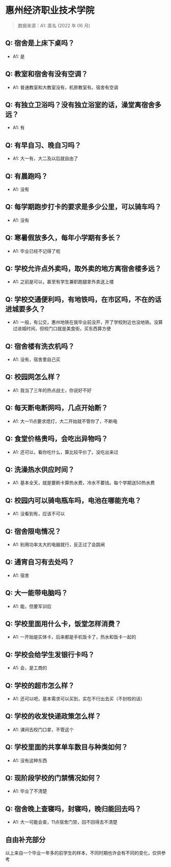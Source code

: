 # 惠州经济职业技术学院

> 数据来源：A1: 匿名 (2022 年 06 月)

## Q: 宿舍是上床下桌吗？

- A1: 是

## Q: 教室和宿舍有没有空调？

- A1: 普通教室和大教室没有，机房教室有。宿舍有空调

## Q: 有独立卫浴吗？没有独立浴室的话，澡堂离宿舍多远？

- A1: 有

## Q: 有早自习、晚自习吗？

- A1: 大一有，大二及以后就自由了

## Q: 有晨跑吗？

- A1: 没有

## Q: 每学期跑步打卡的要求是多少公里，可以骑车吗？

- A1: 没有

## Q: 寒暑假放多久，每年小学期有多长？

- A1: 毕业已经不记得了呃

## Q: 学校允许点外卖吗，取外卖的地方离宿舍楼多远？

- A1: 之前是可以，甚至有学生兼职跑腿拿外卖送上楼

## Q: 学校交通便利吗，有地铁吗，在市区吗，不在的话进城要多久？

- A1: 一般，有公交，惠州地铁在我毕业前没开，开了学校附近也没地铁。没算过进城时间，但校门口就是美食街，买东西算方便

## Q: 宿舍楼有洗衣机吗？

- A1: 没有，宿舍里自己买

## Q: 校园网怎么样？

- A1: 我当了三年的热点战士，你说好不好

## Q: 每天断电断网吗，几点开始断？

- A1: 大一11点要求熄灯，大二开始就不管你了，不断电

## Q: 食堂价格贵吗，会吃出异物吗？

- A1: 还可以，看你吃什么，算比较平价了。没吃出来过

## Q: 洗澡热水供应时间？

- A1: 基本全天，就是要刷卡算热水费，冷水不要钱。每个学期送50热水费

## Q: 校园内可以骑电瓶车吗，电池在哪能充电？

- A1: 没看到有，应该不可以

## Q: 宿舍限电情况？

- A1: 别用功率太大的电器就行，反正过了会跳闸

## Q: 通宵自习有去处吗？

- A1: 宿舍

## Q: 大一能带电脑吗？

- A1: 能，但要军训后

## Q: 学校里面用什么卡，饭堂怎样消费？

- A1: 一开始是实体卡，后来都是手机饭卡了，热水和饭卡一起的

## Q: 学校会给学生发银行卡吗？

- A1: 会，是工商的

## Q: 学校的超市怎么样？

- A1: 还可以吧，基本需求可以买到，实在不行出去买（不封校的话）

## Q: 学校的收发快递政策怎么样？

- A1: 课间去校门口拿，不管这个

## Q: 学校里面的共享单车数目与种类如何？

- A1: 没有这种东西

## Q: 现阶段学校的门禁情况如何？

- A1: 毕业了不清楚

## Q: 宿舍晚上查寝吗，封寝吗，晚归能回去吗？

- A1: 大一可能会查，11点宿舍门禁，回不回得去不清楚

## 自由补充部分

以上来自一个毕业一年多的前学生的样本，不同时期也许会有不同的变化，仅供参考